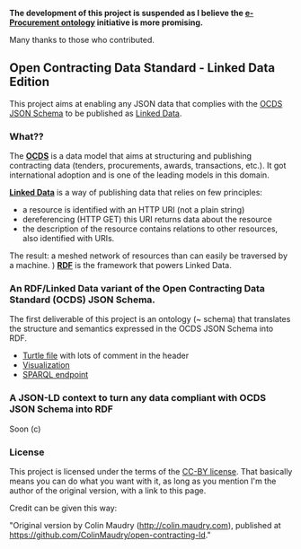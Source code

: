 **The development of this project is suspended as I believe the [e-Procurement ontology](https://github.com/eprocurementontology/eprocurementontology) initiative is more promising.**

Many thanks to those who contributed.

## Open Contracting Data Standard - Linked Data Edition

This project aims at enabling any JSON data that complies with the [OCDS JSON Schema](http://standard.open-contracting.org/latest/en/schema/) to be published as [Linked Data](https://www.w3.org/standards/semanticweb/data).

### What??

The **[OCDS](http://standard.open-contracting.org/latest/en/)** is a data model that aims at structuring and publishing contracting data (tenders, procurements, awards, transactions, etc.). It got international adoption and is one of the leading models in this domain.

**[Linked Data](https://www.w3.org/standards/semanticweb/data)** is a way of publishing data that relies on few principles:

- a resource is identified with an HTTP URI (not a plain string)
- dereferencing (HTTP GET) this URI returns data about the resource
- the description of the resource contains relations to other resources, also identified with URIs.

The result: a meshed network of resources than can easily be traversed by a machine.
)
**[RDF](https://www.w3.org/TR/2014/NOTE-rdf11-primer-20140225/#section-Introduction)** is the framework that powers Linked Data.

### An RDF/Linked Data variant of the Open Contracting Data Standard (OCDS) JSON Schema.

The first deliverable of this project is an ontology (~ schema) that translates the structure and semantics expressed in the OCDS JSON Schema into RDF.

- [Turtle file](https://github.com/ColinMaudry/open-contracting-ld/blob/master/ocds.ttl) with lots of comment in the header
- [Visualization](http://vowl.visualdataweb.org/webvowl/index.html#iri=https://raw.githubusercontent.com/ColinMaudry/open-contracting-ld/master/ocds.ttl)
- [SPARQL endpoint](http://dydra.com/colin-maudry/ocds/sparql)

### A JSON-LD context to turn any data compliant with OCDS JSON Schema into RDF

Soon (c)

### License

This project is licensed under the terms of the [CC-BY license](https://creativecommons.org/licenses/by/2.0/). That basically means you can do what you want with it, as long as you mention I'm the author of the original version, with a link to this page.

Credit can be given this way:

"Original version by Colin Maudry (http://colin.maudry.com), published at https://github.com/ColinMaudry/open-contracting-ld."

